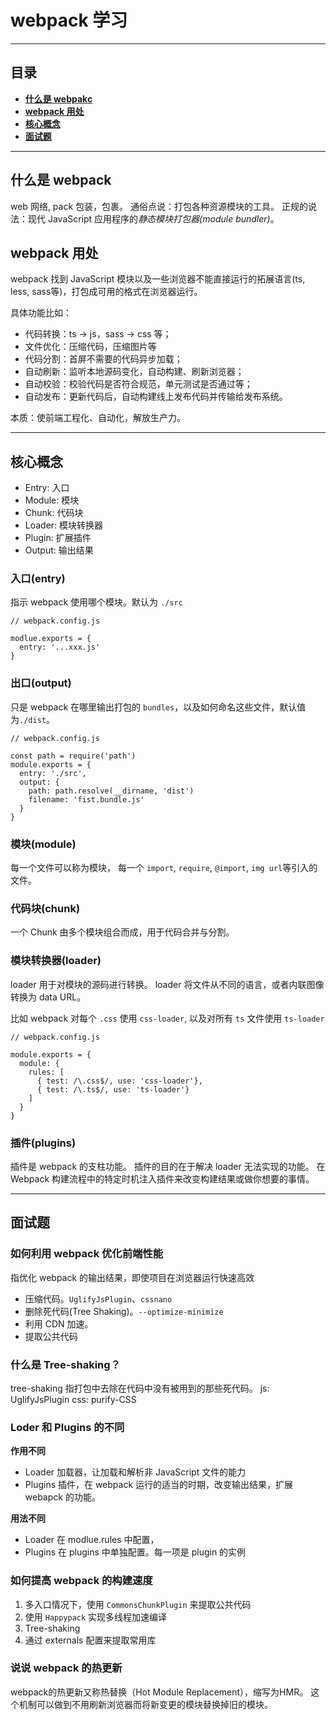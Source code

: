 # webpack 学习

---
## 目录

- **[什么是 webpakc](#什么是-webpack)**
- **[webpack 用处](#webpack-用处)**
- **[核心概念](#核心概念)**
- **[面试题](#面试题)**

---

## 什么是 webpack

web 网络, pack 包装，包裹。
通俗点说：打包各种资源模块的工具。
正规的说法：现代 JavaScript 应用程序的*静态模块打包器(module bundler)*。


## webpack 用处

webpack 找到 JavaScript 模块以及一些浏览器不能直接运行的拓展语言(ts, less, sass等)，打包成可用的格式在浏览器运行。

具体功能比如：
- 代码转换：ts -> js，sass -> css 等；
- 文件优化：压缩代码，压缩图片等
- 代码分割：首屏不需要的代码异步加载；
- 自动刷新：监听本地源码变化，自动构建、刷新浏览器；
- 自动校验：校验代码是否符合规范，单元测试是否通过等；
- 自动发布：更新代码后，自动构建线上发布代码并传输给发布系统。

本质：使前端工程化、自动化，解放生产力。

---
## 核心概念

- Entry: 入口
- Module: 模块
- Chunk: 代码块
- Loader: 模块转换器
- Plugin: 扩展插件
- Output: 输出结果

### 入口(entry)

指示 webpack 使用哪个模块。默认为 `./src`
```
// webpack.config.js

modlue.exports = {
  entry: '...xxx.js'
}
```

### 出口(output)

只是 webpack 在哪里输出打包的 `bundles`，以及如何命名这些文件，默认值为`./dist`。
```
// webpack.config.js

const path = require('path')
module.exports = {
  entry: './src',
  output: {
    path: path.resolve(__dirname, 'dist')
    filename: 'fist.bundle.js'
  }
}
```

### 模块(module)

每一个文件可以称为模块，
每一个 `import`, `require`, `@import`, `img url`等引入的文件。

### 代码块(chunk)

一个 Chunk 由多个模块组合而成，用于代码合并与分割。

### 模块转换器(loader)

loader 用于对模块的源码进行转换。
loader 将文件从不同的语言，或者内联图像转换为 data URL。

比如 webpack 对每个 `.css` 使用 `css-loader`, 以及对所有 `ts` 文件使用 `ts-loader`
```
// webpack.config.js

module.exports = {
  module: {
    rules: [
      { test: /\.css$/, use: 'css-loader'},
      { test: /\.ts$/, use: 'ts-loader'}
    ]
  }
}
```

### 插件(plugins)

插件是 webpack 的支柱功能。
插件的目的在于解决 loader 无法实现的功能。
在 Webpack 构建流程中的特定时机注入插件来改变构建结果或做你想要的事情。

---
## 面试题

### 如何利用 webpack 优化前端性能
指优化 webpack 的输出结果，即使项目在浏览器运行快速高效
 - 压缩代码。`UglifyJsPlugin`、`cssnano`
 - 删除死代码(Tree Shaking)。`--optimize-minimize`
 - 利用 CDN 加速。
 - 提取公共代码

### 什么是 Tree-shaking？
tree-shaking 指打包中去除在代码中没有被用到的那些死代码。
js: UglifyJsPlugin
css: purify-CSS


### Loder 和 Plugins 的不同
**作用不同**
 - Loader 加载器，让加载和解析非 JavaScript 文件的能力
 - Plugins 插件，在 webpack 运行的适当的时期，改变输出结果，扩展 webapck 的功能。

**用法不同**
 - Loader 在 modlue.rules 中配置，
 - Plugins 在 plugins 中单独配置。每一项是 plugin 的实例

### 如何提高 webpack 的构建速度
1. 多入口情况下，使用 `CommonsChunkPlugin` 来提取公共代码
2. 使用 `Happypack` 实现多线程加速编译
3. Tree-shaking
4. 通过 externals 配置来提取常用库

### 说说 webpack 的热更新
webpack的热更新又称热替换（Hot Module Replacement），缩写为HMR。
这个机制可以做到不用刷新浏览器而将新变更的模块替换掉旧的模块。
